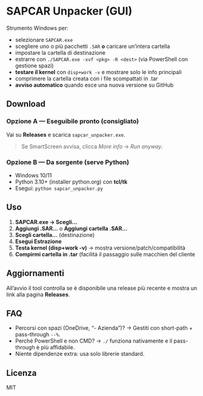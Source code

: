# SAPCAR Unpacker (GUI)

Strumento Windows per:
- selezionare `SAPCAR.exe`
- scegliere uno o più pacchetti `.SAR` **o** caricare un’intera cartella
- impostare la cartella di destinazione
- estrarre con `./SAPCAR.exe -xvf <pkg> -R <dest>` (via PowerShell con gestione spazi)
- **testare il kernel** con `disp+work -v` e mostrare solo le info principali
- comprimere la cartella creata con i file scompattati in .tar
- **avviso automatico** quando esce una nuova versione su GitHub

## Download

### Opzione A — Eseguibile pronto (consigliato)
Vai su **Releases** e scarica `sapcar_unpacker.exe`.  
> Se SmartScreen avvisa, clicca *More info* → *Run anyway*.

### Opzione B — Da sorgente (serve Python)
- Windows 10/11
- Python 3.10+ (installer python.org) con **tcl/tk**
- Esegui: `python sapcar_unpacker.py`

## Uso
1. **SAPCAR.exe → Scegli…**  
2. **Aggiungi .SAR…** o **Aggiungi cartella .SAR…**  
3. **Scegli cartella…** (destinazione)  
4. **Esegui Estrazione**  
5. **Testa kernel (disp+work -v)** → mostra versione/patch/compatibilità
6. **Compirmi cartella in .tar** (facilitȧ il passaggio sulle macchien del cliente

## Aggiornamenti
All’avvio il tool controlla se è disponibile una release più recente e mostra un link alla pagina **Releases**.

## FAQ
- Percorsi con spazi (OneDrive, “- Azienda”)? → Gestiti con short-path + pass-through `--%`.
- Perché PowerShell e non CMD? → `./` funziona nativamente e il pass-through è più affidabile.
- Niente dipendenze extra: usa solo librerie standard.

## Licenza
MIT
